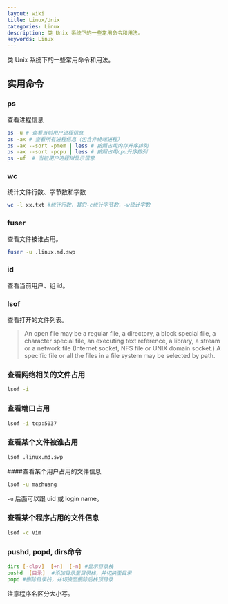 ```yaml
---
layout: wiki
title: Linux/Unix
categories: Linux
description: 类 Unix 系统下的一些常用命令和用法。
keywords: Linux
---
```


类 Unix 系统下的一些常用命令和用法。

## 实用命令

### ps

查看进程信息
```sh
ps -u # 查看当前用户进程信息
ps -ax # 查看所有进程信息（包含非终端进程）
ps -ax --sort -pmem | less # 按照占用内存升序排列
ps -ax --sort -pcpu | less # 按照占用cpu升序排列
ps -uf  # 当前用户进程树显示信息
```


### wc

统计文件行数、字节数和字数
```sh
wc -l xx.txt #统计行数，其它-c统计字节数，-w统计字数
```

### fuser

查看文件被谁占用。

```sh
fuser -u .linux.md.swp
```

### id

查看当前用户、组 id。

### lsof

查看打开的文件列表。

> An  open  file  may  be  a  regular  file,  a directory, a block special file, a character special file, an executing text reference, a library, a stream or a network file (Internet socket, NFS file or UNIX domain socket.)  A specific file or all the files in a file system may be selected by path.

### 查看网络相关的文件占用

```sh
lsof -i
```

### 查看端口占用

```sh
lsof -i tcp:5037
```

### 查看某个文件被谁占用

```sh
lsof .linux.md.swp
```

####查看某个用户占用的文件信息

```sh
lsof -u mazhuang
```

`-u` 后面可以跟 uid 或 login name。

### 查看某个程序占用的文件信息

```sh
lsof -c Vim
```

### pushd, popd, dirs命令
```sh
dirs [-clpv]  [+n]  [-n] #显示目录栈
pushd  [目录]  #添加目录至目录栈，并切换至目录
popd #删除目录栈，并切换至删除后栈顶目录
```


注意程序名区分大小写。
